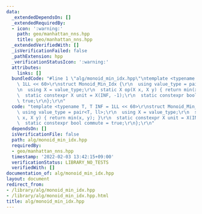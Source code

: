```yaml
---
data:
  _extendedDependsOn: []
  _extendedRequiredBy:
  - icon: ':warning:'
    path: geo/manhattan_nns.hpp
    title: geo/manhattan_nns.hpp
  _extendedVerifiedWith: []
  _isVerificationFailed: false
  _pathExtension: hpp
  _verificationStatusIcon: ':warning:'
  attributes:
    links: []
  bundledCode: "#line 1 \"alg/monoid_min_idx.hpp\"\ntemplate <typename T, T INF =\
    \ 1LL << 60>\r\nstruct Monoid_Min_Idx {\r\n  using value_type = pair<T, ll>;\r\
    \n  using X = value_type;\r\n  static X op(X x, X y) { return min(x, y); }\r\n\
    \  static constexpr X unit = X(INF, -1);\r\n  static constexpr bool commute =\
    \ true;\r\n};\r\n"
  code: "template <typename T, T INF = 1LL << 60>\r\nstruct Monoid_Min_Idx {\r\n \
    \ using value_type = pair<T, ll>;\r\n  using X = value_type;\r\n  static X op(X\
    \ x, X y) { return min(x, y); }\r\n  static constexpr X unit = X(INF, -1);\r\n\
    \  static constexpr bool commute = true;\r\n};\r\n"
  dependsOn: []
  isVerificationFile: false
  path: alg/monoid_min_idx.hpp
  requiredBy:
  - geo/manhattan_nns.hpp
  timestamp: '2022-02-03 13:42:15+09:00'
  verificationStatus: LIBRARY_NO_TESTS
  verifiedWith: []
documentation_of: alg/monoid_min_idx.hpp
layout: document
redirect_from:
- /library/alg/monoid_min_idx.hpp
- /library/alg/monoid_min_idx.hpp.html
title: alg/monoid_min_idx.hpp
---
```

